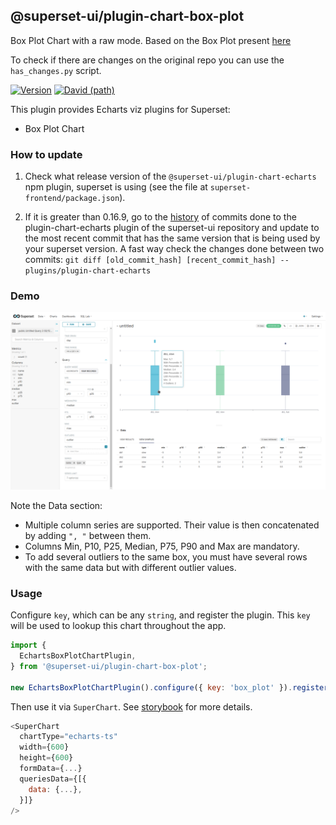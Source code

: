 ## @superset-ui/plugin-chart-box-plot

Box Plot Chart with a raw mode. Based on the Box Plot present [here](https://github.com/apache-superset/superset-ui/tree/v0.16.8/plugins/plugin-chart-echarts)

To check if there are changes on the original repo you can use the `has_changes.py` script.

[![Version](https://img.shields.io/npm/v/@superset-ui/plugin-chart-echarts.svg?style=flat-square)](https://www.npmjs.com/package/@superset-ui/plugin-chart-echarts)
[![David (path)](https://img.shields.io/david/apache-superset/superset-ui.svg?path=packages%2Fsuperset-ui-plugin-chart-echarts&style=flat-square)](https://david-dm.org/apache-superset/superset-ui?path=packages/superset-ui-plugin-chart-echarts)

This plugin provides Echarts viz plugins for Superset:

- Box Plot Chart

### How to update

1. Check what release version of the `@superset-ui/plugin-chart-echarts` npm plugin, superset is using (see the file at `superset-frontend/package.json`).

2. If it is greater than 0.16.9, go to the [history](https://github.com/apache-superset/superset-ui/commits/master/plugins/plugin-chart-echarts) of commits done to the plugin-chart-echarts plugin of the superset-ui repository and update to the most recent commit that has the same version that is being used by your superset version. A fast way check the changes done between two commits: `git diff [old_commit_hash] [recent_commit_hash] -- plugins/plugin-chart-echarts`

### Demo

![demo](demo.png)

Note the Data section:
- Multiple column series are supported. Their value is then concatenated by adding `", "` between them.
- Columns Min, P10, P25, Median, P75, P90 and Max are mandatory.
- To add several outliers to the same box, you must have several rows with the same data but with different outlier values.

### Usage

Configure `key`, which can be any `string`, and register the plugin. This `key` will be used to
lookup this chart throughout the app.

```js
import {
  EchartsBoxPlotChartPlugin,
} from '@superset-ui/plugin-chart-box-plot';

new EchartsBoxPlotChartPlugin().configure({ key: 'box_plot' }).register();
```

Then use it via `SuperChart`. See
[storybook](https://apache-superset.github.io/superset-ui/?selectedKind=chart-plugins-plugin-chart-echarts)
for more details.

```js
<SuperChart
  chartType="echarts-ts"
  width={600}
  height={600}
  formData={...}
  queriesData={[{
    data: {...},
  }]}
/>
```
